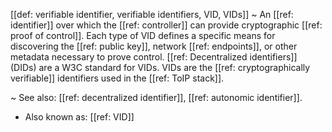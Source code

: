 [[def: verifiable identifier, verifiable identifiers, VID, VIDs]]
~ An [[ref: identifier]] over which the [[ref: controller]] can provide cryptographic [[ref: proof of control]]. Each type of VID defines a specific means for discovering the [[ref: public key]], network [[ref: endpoints]], or other metadata necessary to prove control. [[ref: Decentralized identifiers]] (DIDs) are a W3C standard for VIDs. VIDs are the [[ref: cryptographically verifiable]] identifiers used in the [[ref: ToIP stack]].

~ See also: [[ref: decentralized identifier]], [[ref: autonomic identifier]].
- Also known as: [[ref: VID]]


